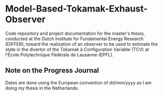# Model-Based-Tokamak-Exhaust-Observer

Code repository and project documentation for the master's thesis, conducted at the Dutch Institute for Fundamental Energy Research (DIFFER), toward the realization of an observer to be used to estimate the state in the divertor of the Tokamak à Configuration Variable (TCV) at l'École Polytechnique Fédérale de Lausanne (EPFL).

## Note on the Progress Journal
Dates are done using the European convention of dd/mm/yyyy as I am doing my thesis in the Netherlands.
